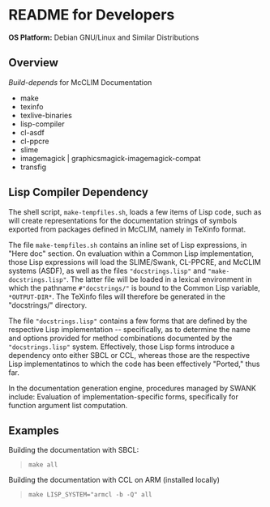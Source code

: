 # README for Developers

**OS Platform:** Debian GNU/Linux and Similar Distributions

## Overview

_Build-depends_ for McCLIM Documentation
- make
- texinfo
- texlive-binaries
- lisp-compiler
- cl-asdf
- cl-ppcre
- slime
- imagemagick | graphicsmagick-imagemagick-compat
- transfig

## Lisp Compiler Dependency

The shell script, `make-tempfiles.sh`, loads a few items of Lisp code,
such as will create representations for the documentation strings of
symbols exported from packages defined in McCLIM, namely in TeXinfo
format.

The file `make-tempfiles.sh` contains an inline set of Lisp
expressions, in "Here doc" section. On evaluation within a Common Lisp
implementation, those Lisp expressions will load the SLIME/Swank,
CL-PPCRE, and McCLIM systems (ASDF), as well as the files
`"docstrings.lisp"` and `"make-docstrings.lisp"`. The latter file will
be loaded in a lexical environment in which the pathname
`#"docstrings/"` is bound to the Common Lisp variable,
`*OUTPUT-DIR*`. The TeXinfo files will therefore be generated in the
"docstrings/" directory.

The file `"docstrings.lisp"` contains a few forms that are
defined by the respective Lisp implementation -- specifically, as
to determine the name and options provided for method combinations
documented by the `"docstrings.lisp"` system. Effectively, those Lisp
forms introduce a dependency onto either SBCL or CCL, whereas those
are the respective Lisp implementatinos to which the code has been
effectively "Ported," thus far.

In the documentation generation engine, procedures managed by
SWANK include: Evaluation of implementation-specific forms,
specifically for function argument list computation.

## Examples

Building the documentation with SBCL:
>    `make all`

Building the documentation with CCL on ARM (installed locally)
>    `make LISP_SYSTEM="armcl -b -Q" all`
